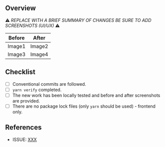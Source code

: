 ## Overview

⚠️ _REPLACE WITH A BRIEF SUMMARY OF CHANGES BE SURE TO ADD SCREENSHOTS (UI/UX)_ ⚠️

| Before      | After       |
| ----------- | ----------- |
| Image1      | Image2      |
| Image3      | Image4      |

## Checklist

* [ ] Conventional commits are followed.
* [ ] `yarn verify` completed.
* [ ] The new work has been locally tested and before and after screenshots are provided.
* [ ] There are no package lock files (only `yarn` should be used) - frontend only.

## References

* ISSUE: [XXX](https://github.com/CPSC319-2022/AmazonianPrime/issues/XXX)
